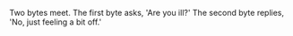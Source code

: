 Two bytes meet.  The first byte asks, 'Are you ill?'
          The second byte replies, 'No, just feeling a bit off.'
